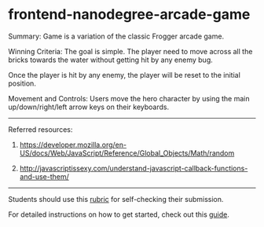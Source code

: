 frontend-nanodegree-arcade-game
===============================

Summary: Game is a variation of the classic Frogger arcade game.

Winning Criteria: The goal is simple. The player need to move across all the bricks towards the water without getting hit by any enemy bug.

Once the player is hit by any enemy, the player will be reset to the initial position.

Movement and Controls: Users move the hero character by using the main up/down/right/left arrow keys on their keyboards.

***
Referred resources:


1. https://developer.mozilla.org/en-US/docs/Web/JavaScript/Reference/Global_Objects/Math/random

2. http://javascriptissexy.com/understand-javascript-callback-functions-and-use-them/

***

Students should use this [rubric](https://www.udacity.com/course/viewer/#!/c-nd001/l-2696458597/m-2687128535) for self-checking their submission.

For detailed instructions on how to get started, check out this [guide](https://docs.google.com/document/d/1v01aScPjSWCCWQLIpFqvg3-vXLH2e8_SZQKC8jNO0Dc/pub?embedded=true).
